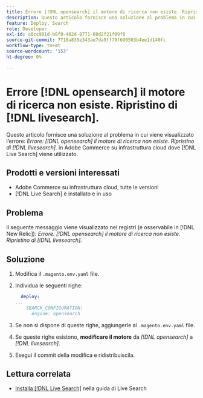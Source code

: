 ```yaml
---
title: Errore [!DNL opensearch] il motore di ricerca non esiste. Ripristino di [!DNL livesearch].
description: Questo articolo fornisce una soluzione al problema in cui viene visualizzato l’errore, "Error- [!DNL opensearch] il motore di ricerca non esiste. Ripristino di [!DNL livesearch].", in Adobe Commerce su infrastruttura cloud.
feature: Deploy, Search
role: Developer
exl-id: a6cc981d-b8f0-402d-8771-60d2f21f09f8
source-git-commit: 7718a835e343ae7da9ff79f690503b4ee1d140fc
workflow-type: tm+mt
source-wordcount: '153'
ht-degree: 0%

---
```


# Errore [!DNL opensearch] il motore di ricerca non esiste. Ripristino di [!DNL livesearch].

Questo articolo fornisce una soluzione al problema in cui viene visualizzato l’errore: *Errore: [!DNL opensearch] il motore di ricerca non esiste. Ripristino di [!DNL livesearch].* in Adobe Commerce su infrastruttura cloud dove [!DNL Live Search] viene utilizzato.

## Prodotti e versioni interessati

* Adobe Commerce su infrastruttura cloud, tutte le versioni
* [!DNL Live Search] è installato e in uso

## Problema

Il seguente messaggio viene visualizzato nei registri (e osservabile in [!DNL New Relic]):
*Errore: [!DNL opensearch] il motore di ricerca non esiste. Ripristino di [!DNL livesearch].*

## Soluzione

1. Modifica il `.magento.env.yaml` file.
1. Individua le seguenti righe:

   ```yaml
     deploy:
   ...
       SEARCH_CONFIGURATION:
         engine: opensearch
   ```

1. Se non si dispone di queste righe, aggiungerle al `.magento.env.yaml` file.
1. Se queste righe esistono, **modificare il motore** da *[!DNL opensearch]* a *[!DNL livesearch]*.
1. Esegui il commit della modifica e ridistribuiscila.

## Lettura correlata

* [Installa [!DNL Live Search]](https://experienceleague.adobe.com/docs/commerce-merchant-services/live-search/onboard/install.html) nella guida di Live Search
